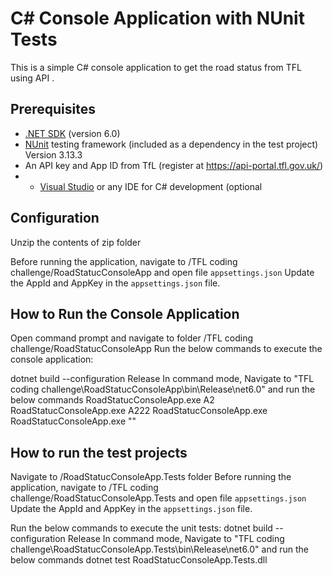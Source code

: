 # C# Console Application with NUnit Tests

This is a simple C# console application to get the road status from TFL using API .

## Prerequisites

- [.NET SDK](https://dotnet.microsoft.com/download) (version 6.0)
- [NUnit](https://nunit.org/) testing framework (included as a dependency in the test project) Version 3.13.3
- An API key and App ID from TfL (register at https://api-portal.tfl.gov.uk/)
- - [Visual Studio](https://visualstudio.microsoft.com/) or any IDE for C# development (optional
## Configuration
Unzip the contents of zip folder

Before running the application, navigate to /TFL coding challenge/RoadStatucConsoleApp and open file `appsettings.json`
Update the AppId and AppKey in the `appsettings.json` file.

## How to Run the Console Application
Open command prompt and navigate to folder /TFL coding challenge/RoadStatucConsoleApp
Run the below commands to execute the console application:

dotnet build --configuration Release
In command mode, Navigate to "TFL coding challenge\RoadStatucConsoleApp\bin\Release\net6.0" and run the below commands
RoadStatucConsoleApp.exe A2
RoadStatucConsoleApp.exe A222
RoadStatucConsoleApp.exe
RoadStatucConsoleApp.exe ""

## How to run the test projects
Navigate to /RoadStatucConsoleApp.Tests folder
Before running the application, navigate to /TFL coding challenge/RoadStatucConsoleApp.Tests and open file `appsettings.json`
Update the AppId and AppKey in the `appsettings.json` file.

Run the below commands to execute the unit tests:
dotnet build --configuration Release
In command mode, Navigate to "TFL coding challenge\RoadStatucConsoleApp.Tests\bin\Release\net6.0" and run the below commands
dotnet test RoadStatucConsoleApp.Tests.dll
